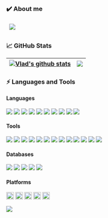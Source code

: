 ### ✔️ About me 

<a href="https://www.linkedin.com/in/vladzolotarev">
  <img align="center" style="margin:0.5rem" src="https://img.shields.io/badge/Linkedin   -%230077B5.svg?&style=for-the-badge&logo=linkedin&logoColor=white" />
</a>

### 📈 GitHub Stats

| <a href="https://github.com/vzolotar">  <img align="center"  src="https://github-readme-stats.vercel.app/api?username=vzolotar&show_icons=true=compact&theme=buefy&hide_border=true" alt="Vlad's github stats" /></a> | <a href="https://github.com/vzolotar">  <img align="center"  src="https://github-readme-stats.vercel.app/api/top-langs/?username=vzolotar&layout=compact&theme=buefy&hide_border=true"  /></a> |
| ------------- | ------------- |




### ⚡ ️Languages and Tools


#### Languages 


<img src="https://img.shields.io/badge/SQL-c64646?logo=sqlserver&logoColor=black" /> <img src="https://img.shields.io/badge/PLSQL-F80000?logo=oracle&logoColor=black" /> <img src="https://img.shields.io/badge/Shell_Script-121011?logo=gnu-bash&logoColor=black" /> <img src="https://img.shields.io/badge/Python-3776AB?logo=python&logoColor=white" /> <img src="https://img.shields.io/badge/C-00599C?logo=c&logoColor=white" /> <img src="https://img.shields.io/badge/Java-ED8B00?logo=java&logoColor=white" /> <img src="https://img.shields.io/badge/PowerShell-5391FE?logo=PowerShell&logoColor=white"/> <img src="https://img.shields.io/badge/HTML5-E34F26?logo=html5&logoColor=white" /> <img src="https://img.shields.io/badge/PowerBuilder-40B5A4?logo=powerbuilder&logoColor=white" /> <img src="https://img.shields.io/badge/PHP-777BB4?logo=php&logoColor=white" />


#### Tools

<img src="https://img.shields.io/badge/Git-F05032?logo=git&logoColor=white" /> <img src="https://img.shields.io/badge/Jenkins-D24939?logo=Jenkins&logoColor=white" /> <img src="https://img.shields.io/badge/ODI-c64646?logo=odi&logoColor=black" /> <img src="https://img.shields.io/badge/Informatica-2CA5E0?logo=Informatica&logoColor=black" /> <img src="https://img.shields.io/badge/Talend-00C58E?logo=Talend&logoColor=black" /> <img src="https://img.shields.io/badge/Airflow-017CEE?logo=Apache%20Airflow&logoColor=white" /> <img src="https://img.shields.io/badge/Cordova-35434F?logo=apache-cordova&logoColor=E8E8E8" /> <img src="https://img.shields.io/badge/Kibana-005571?logo=Kibana&logoColor=white" /> <img src="https://img.shields.io/badge/Tableau-E97627?logo=Tableau&logoColor=white" /> <img src="https://img.shields.io/badge/Eclipse-2C2255?logo=eclipse&logoColor=white" /> <img src="https://img.shields.io/badge/Visual_Studio-5C2D91?logo=visual%20studio&logoColor=white" /> <img src="https://img.shields.io/badge/.NET-512BD4?logo=dotnet&logoColor=white" /> <img src="https://img.shields.io/badge/R-276DC3?logo=r&logoColor=white" />


#### Databases

<img src="https://img.shields.io/badge/Oracle-F80000?logo=oracle&logoColor=black" /> <img src="https://img.shields.io/badge/SQL Server-c64646?logo=sqlserver&logoColor=black" /> <img src="https://img.shields.io/badge/Netezza-1793D1?logo=netezza&logoColor=white" /> <img src="https://img.shields.io/badge/MySQL-005C84?logo=MySQL&logoColor=white" /> <img src="https://img.shields.io/badge/PostgreSQL-316192?logo=PostgreSQL&logoColor=black" />


#### Platforms 

<img height="20" src="https://img.shields.io/badge/Windows-0078D6?logo=windows&logoColor=white" /> <img height="20" src="https://img.shields.io/badge/Linux-FCC624?logo=linux&logoColor=black" /> <img height="20" src="https://img.shields.io/badge/Microsoft Azure-0089D6?logo=microsoft-azure&logoColor=white" /> <img height="20" src="https://img.shields.io/badge/VMware-316192?logo=vmware&logoColor=white" /> <img height="20" src="https://img.shields.io/badge/Docker-2CA5E0?logo=docker&logoColor=white" />




![](https://komarev.com/ghpvc/?username=vzolotar&color=blue)
